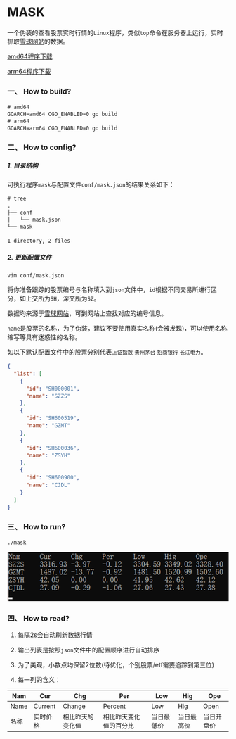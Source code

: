 # MASK

一个伪装的查看股票实时行情的`Linux`程序，类似`top`命令在服务器上运行，实时抓取[雪球网站](https://xueqiu.com)的数据。

[amd64程序下载](https://github.com/xieyanker/mask/releases/download/v1.0.0/mask-amd64.tar.gz)

[arm64程序下载](https://github.com/xieyanker/mask/releases/download/v1.0.0/mask-arm64.tar.gz)

### 一、 How to build?

```shell
# amd64
GOARCH=amd64 CGO_ENABLED=0 go build
# arm64
GOARCH=arm64 CGO_ENABLED=0 go build
```

### 二、 How to config?

##### 1. 目录结构

可执行程序`mask`与配置文件`conf/mask.json`的结果关系如下：

```shell
# tree
.
├── conf
│   └── mask.json
└── mask

1 directory, 2 files
```

##### 2. 更新配置文件

```shell
vim conf/mask.json
```

将你准备跟踪的股票编号与名称填入到`json`文件中，`id`根据不同交易所进行区分，如上交所为`SH`，深交所为`SZ`。

数据均来源于[雪球网站](https://xueqiu.com)，可到网站上查找对应的编号信息。

`name`是股票的名称，为了伪装，建议不要使用真实名称(会被发现)，可以使用名称缩写等具有迷惑性的名称。

如以下默认配置文件中的股票分别代表`上证指数` `贵州茅台` `招商银行` `长江电力`。

```json
{
  "list": [
    {
      "id": "SH000001",
      "name": "SZZS"
    },
    {
      "id": "SH600519",
      "name": "GZMT"
    },
    {
      "id": "SH600036",
      "name": "ZSYH"
    },
    {
      "id": "SH600900",
      "name": "CJDL"
    }
  ]
}
```

### 三、 How to run?

```shell
./mask
```

![实例图](docs/pics/example.png)


### 四、 How to read?

1. 每隔2s会自动刷新数据行情

2. 输出列表是按照`json`文件中的配置顺序进行自动排序

3. 为了美观，小数点均保留2位数(待优化，个别股票/etf需要追踪到第三位)

4. 每一列的含义：

| Nam | Cur | Chg | Per | Low | Hig | Ope |
| - | - | - | - | - | - | - |
| Name | Current | Change | Percent | Low | Hig | Open |
| 名称 | 实时价格 | 相比昨天的变化值 | 相比昨天变化值的百分比 | 当日最低价 | 当日最高价 | 当日开盘价 |































